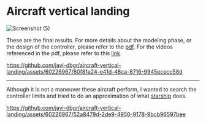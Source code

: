 # Aircraft vertical landing

![Screenshot (5)](https://github.com/javi-dbgr/aircraft-vertical-landing/assets/60226967/69259383-7440-477c-a152-36571f37af6e)



These are the final results. For more details about the modeling phase, or the design of the controller, please refer to the [pdf](https://github.com/javi-dbgr/aircraft-vertical-landing/blob/master/entrega_practica_2.pdf). For the videos referenced in the pdf, please refer to this [link](https://urjc-my.sharepoint.com/:f:/g/personal/j_delacanoniga_2019_alumnos_urjc_es/Eu-720Oa6DdMuC2XDb4-UBUBZUfic1rJdYckOFHN19Zbtw?e=QhK6w7).

https://github.com/javi-dbgr/aircraft-vertical-landing/assets/60226967/60f81a24-e41d-48ca-8716-9945ececc58d

---

Although it is not a maneuver these aircraft perform, I wanted to search the controller limits and tried to do an approximation of what [starship](https://youtu.be/gA6ppby3JC8?t=68) does.

https://github.com/javi-dbgr/aircraft-vertical-landing/assets/60226967/52a8479d-2de9-4950-9178-9bcb96597bee
